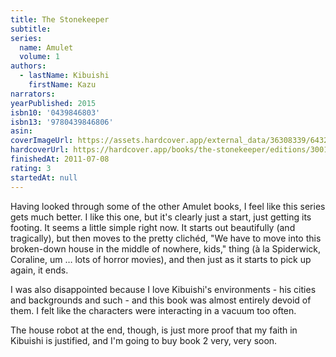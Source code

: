```yaml
---
title: The Stonekeeper
subtitle:
series:
  name: Amulet
  volume: 1
authors:
  - lastName: Kibuishi
    firstName: Kazu
narrators:
yearPublished: 2015
isbn10: '0439846803'
isbn13: '9780439846806'
asin:
coverImageUrl: https://assets.hardcover.app/external_data/36308339/643208c6e658ac3be4b284760aa768a877889957.jpeg
hardcoverUrl: https://hardcover.app/books/the-stonekeeper/editions/3001785
finishedAt: 2011-07-08
rating: 3
startedAt: null
---
```


Having looked through some of the other Amulet books, I feel like this series gets much better. I like this one, but it's clearly just a start, just getting its footing. It seems a little simple right now. It starts out beautifully (and tragically), but then moves to the pretty clichéd, "We have to move into this broken-down house in the middle of nowhere, kids," thing (à la Spiderwick, Coraline, um … lots of horror movies), and then just as it starts to pick up again, it ends.

I was also disappointed because I love Kibuishi's environments - his cities and backgrounds and such - and this book was almost entirely devoid of them. I felt like the characters were interacting in a vacuum too often.

The house robot at the end, though, is just more proof that my faith in Kibuishi is justified, and I'm going to buy book 2 very, very soon.
